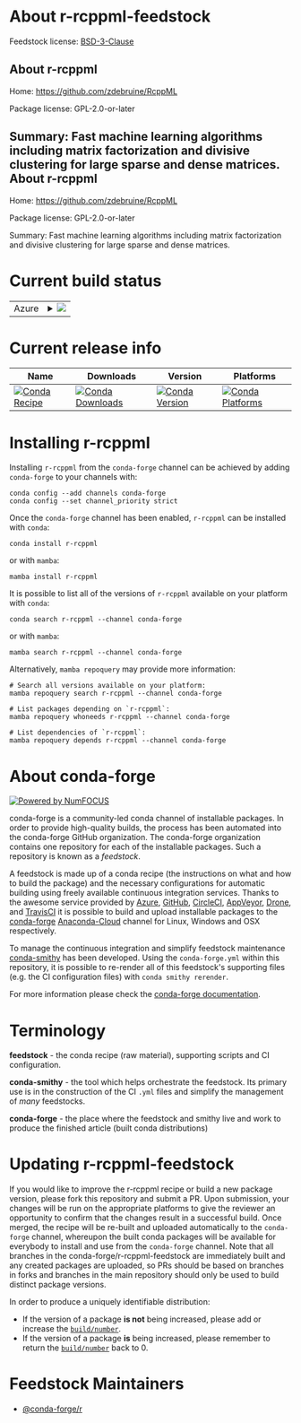 About r-rcppml-feedstock
========================

Feedstock license: [BSD-3-Clause](https://github.com/conda-forge/r-rcppml-feedstock/blob/main/LICENSE.txt)

About r-rcppml
--------------

Home: https://github.com/zdebruine/RcppML

Package license: GPL-2.0-or-later

Summary: Fast machine learning algorithms including matrix factorization and divisive clustering for large sparse and dense matrices.
About r-rcppml
--------------

Home: https://github.com/zdebruine/RcppML

Package license: GPL-2.0-or-later

Summary: Fast machine learning algorithms including matrix factorization and divisive clustering for large sparse and dense matrices.

Current build status
====================


<table>
    
  <tr>
    <td>Azure</td>
    <td>
      <details>
        <summary>
          <a href="https://dev.azure.com/conda-forge/feedstock-builds/_build/latest?definitionId=17852&branchName=main">
            <img src="https://dev.azure.com/conda-forge/feedstock-builds/_apis/build/status/r-rcppml-feedstock?branchName=main">
          </a>
        </summary>
        <table>
          <thead><tr><th>Variant</th><th>Status</th></tr></thead>
          <tbody><tr>
              <td>linux_64_r_base4.2</td>
              <td>
                <a href="https://dev.azure.com/conda-forge/feedstock-builds/_build/latest?definitionId=17852&branchName=main">
                  <img src="https://dev.azure.com/conda-forge/feedstock-builds/_apis/build/status/r-rcppml-feedstock?branchName=main&jobName=linux&configuration=linux%20linux_64_r_base4.2" alt="variant">
                </a>
              </td>
            </tr><tr>
              <td>linux_64_r_base4.3</td>
              <td>
                <a href="https://dev.azure.com/conda-forge/feedstock-builds/_build/latest?definitionId=17852&branchName=main">
                  <img src="https://dev.azure.com/conda-forge/feedstock-builds/_apis/build/status/r-rcppml-feedstock?branchName=main&jobName=linux&configuration=linux%20linux_64_r_base4.3" alt="variant">
                </a>
              </td>
            </tr><tr>
              <td>osx_64_r_base4.2</td>
              <td>
                <a href="https://dev.azure.com/conda-forge/feedstock-builds/_build/latest?definitionId=17852&branchName=main">
                  <img src="https://dev.azure.com/conda-forge/feedstock-builds/_apis/build/status/r-rcppml-feedstock?branchName=main&jobName=osx&configuration=osx%20osx_64_r_base4.2" alt="variant">
                </a>
              </td>
            </tr><tr>
              <td>osx_64_r_base4.3</td>
              <td>
                <a href="https://dev.azure.com/conda-forge/feedstock-builds/_build/latest?definitionId=17852&branchName=main">
                  <img src="https://dev.azure.com/conda-forge/feedstock-builds/_apis/build/status/r-rcppml-feedstock?branchName=main&jobName=osx&configuration=osx%20osx_64_r_base4.3" alt="variant">
                </a>
              </td>
            </tr><tr>
              <td>win_64</td>
              <td>
                <a href="https://dev.azure.com/conda-forge/feedstock-builds/_build/latest?definitionId=17852&branchName=main">
                  <img src="https://dev.azure.com/conda-forge/feedstock-builds/_apis/build/status/r-rcppml-feedstock?branchName=main&jobName=win&configuration=win%20win_64_" alt="variant">
                </a>
              </td>
            </tr>
          </tbody>
        </table>
      </details>
    </td>
  </tr>
</table>

Current release info
====================

| Name | Downloads | Version | Platforms |
| --- | --- | --- | --- |
| [![Conda Recipe](https://img.shields.io/badge/recipe-r--rcppml-green.svg)](https://anaconda.org/conda-forge/r-rcppml) | [![Conda Downloads](https://img.shields.io/conda/dn/conda-forge/r-rcppml.svg)](https://anaconda.org/conda-forge/r-rcppml) | [![Conda Version](https://img.shields.io/conda/vn/conda-forge/r-rcppml.svg)](https://anaconda.org/conda-forge/r-rcppml) | [![Conda Platforms](https://img.shields.io/conda/pn/conda-forge/r-rcppml.svg)](https://anaconda.org/conda-forge/r-rcppml) |

Installing r-rcppml
===================

Installing `r-rcppml` from the `conda-forge` channel can be achieved by adding `conda-forge` to your channels with:

```
conda config --add channels conda-forge
conda config --set channel_priority strict
```

Once the `conda-forge` channel has been enabled, `r-rcppml` can be installed with `conda`:

```
conda install r-rcppml
```

or with `mamba`:

```
mamba install r-rcppml
```

It is possible to list all of the versions of `r-rcppml` available on your platform with `conda`:

```
conda search r-rcppml --channel conda-forge
```

or with `mamba`:

```
mamba search r-rcppml --channel conda-forge
```

Alternatively, `mamba repoquery` may provide more information:

```
# Search all versions available on your platform:
mamba repoquery search r-rcppml --channel conda-forge

# List packages depending on `r-rcppml`:
mamba repoquery whoneeds r-rcppml --channel conda-forge

# List dependencies of `r-rcppml`:
mamba repoquery depends r-rcppml --channel conda-forge
```


About conda-forge
=================

[![Powered by
NumFOCUS](https://img.shields.io/badge/powered%20by-NumFOCUS-orange.svg?style=flat&colorA=E1523D&colorB=007D8A)](https://numfocus.org)

conda-forge is a community-led conda channel of installable packages.
In order to provide high-quality builds, the process has been automated into the
conda-forge GitHub organization. The conda-forge organization contains one repository
for each of the installable packages. Such a repository is known as a *feedstock*.

A feedstock is made up of a conda recipe (the instructions on what and how to build
the package) and the necessary configurations for automatic building using freely
available continuous integration services. Thanks to the awesome service provided by
[Azure](https://azure.microsoft.com/en-us/services/devops/), [GitHub](https://github.com/),
[CircleCI](https://circleci.com/), [AppVeyor](https://www.appveyor.com/),
[Drone](https://cloud.drone.io/welcome), and [TravisCI](https://travis-ci.com/)
it is possible to build and upload installable packages to the
[conda-forge](https://anaconda.org/conda-forge) [Anaconda-Cloud](https://anaconda.org/)
channel for Linux, Windows and OSX respectively.

To manage the continuous integration and simplify feedstock maintenance
[conda-smithy](https://github.com/conda-forge/conda-smithy) has been developed.
Using the ``conda-forge.yml`` within this repository, it is possible to re-render all of
this feedstock's supporting files (e.g. the CI configuration files) with ``conda smithy rerender``.

For more information please check the [conda-forge documentation](https://conda-forge.org/docs/).

Terminology
===========

**feedstock** - the conda recipe (raw material), supporting scripts and CI configuration.

**conda-smithy** - the tool which helps orchestrate the feedstock.
                   Its primary use is in the construction of the CI ``.yml`` files
                   and simplify the management of *many* feedstocks.

**conda-forge** - the place where the feedstock and smithy live and work to
                  produce the finished article (built conda distributions)


Updating r-rcppml-feedstock
===========================

If you would like to improve the r-rcppml recipe or build a new
package version, please fork this repository and submit a PR. Upon submission,
your changes will be run on the appropriate platforms to give the reviewer an
opportunity to confirm that the changes result in a successful build. Once
merged, the recipe will be re-built and uploaded automatically to the
`conda-forge` channel, whereupon the built conda packages will be available for
everybody to install and use from the `conda-forge` channel.
Note that all branches in the conda-forge/r-rcppml-feedstock are
immediately built and any created packages are uploaded, so PRs should be based
on branches in forks and branches in the main repository should only be used to
build distinct package versions.

In order to produce a uniquely identifiable distribution:
 * If the version of a package **is not** being increased, please add or increase
   the [``build/number``](https://docs.conda.io/projects/conda-build/en/latest/resources/define-metadata.html#build-number-and-string).
 * If the version of a package **is** being increased, please remember to return
   the [``build/number``](https://docs.conda.io/projects/conda-build/en/latest/resources/define-metadata.html#build-number-and-string)
   back to 0.

Feedstock Maintainers
=====================

* [@conda-forge/r](https://github.com/conda-forge/r/)

